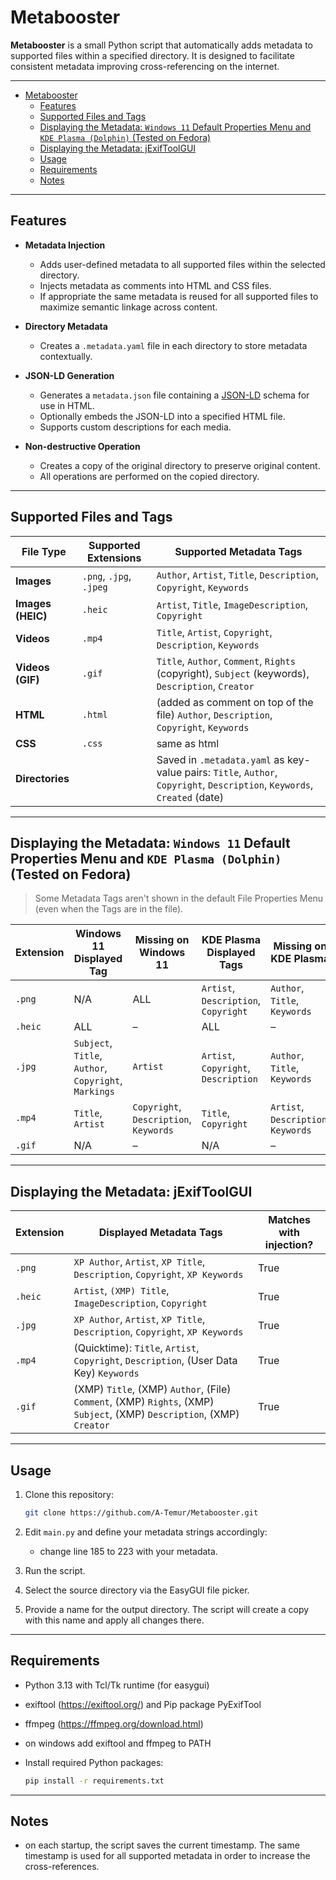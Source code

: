 # Metabooster

**Metabooster** is a small Python script that automatically adds metadata to supported files within a specified directory. It is designed to facilitate consistent metadata improving cross-referencing on the internet.

---

<!-- TOC -->
* [Metabooster](#metabooster)
  * [Features](#features)
  * [Supported Files and Tags](#supported-files-and-tags)
  * [Displaying the Metadata: `Windows 11` Default Properties Menu and `KDE Plasma (Dolphin)` (Tested on Fedora)](#displaying-the-metadata-windows-11-default-properties-menu-and-kde-plasma-dolphin-tested-on-fedora)
  * [Displaying the Metadata: jExifToolGUI](#displaying-the-metadata-jexiftoolgui)
  * [Usage](#usage)
  * [Requirements](#requirements)
  * [Notes](#notes)
<!-- TOC -->

---

## Features

* **Metadata Injection**

  * Adds user-defined metadata to all supported files within the selected directory.
  * Injects metadata as comments into HTML and CSS files.
  * If appropriate the same metadata is reused for all supported files to maximize semantic linkage across content.

* **Directory Metadata**

  * Creates a `.metadata.yaml` file in each directory to store metadata contextually.
* **JSON-LD Generation**

  * Generates a `metadata.json` file containing a [JSON-LD](https://json-ld.org/) schema for use in HTML.
  * Optionally embeds the JSON-LD into a specified HTML file.
  * Supports custom descriptions for each media.
* **Non-destructive Operation**

  * Creates a copy of the original directory to preserve original content.
  * All operations are performed on the copied directory.

---

## Supported Files and Tags

| File Type         | Supported Extensions | Supported Metadata Tags                                                                                                   |
|-------------------|--------------------|---------------------------------------------------------------------------------------------------------------------------|
| **Images**        | `.png`, `.jpg`, `.jpeg` | `Author`, `Artist`, `Title`, `Description`, `Copyright`, `Keywords`                                                       |
| **Images (HEIC)** | `.heic`            | `Artist`, `Title`, `ImageDescription`, `Copyright`                                                                        |
| **Videos**        | `.mp4`    | `Title`, `Artist`, `Copyright`, `Description`, `Keywords`                                                                 |
| **Videos (GIF)**  | `.gif`             | `Title`, `Author`, `Comment`, `Rights` (copyright), `Subject` (keywords), `Description`, `Creator`                        |
| **HTML**          | `.html`            | (added as comment on top of the file) `Author`, `Description`, `Copyright`, `Keywords`                                    |
| **CSS**           | `.css`             | same as html                                                                                                              |
| **Directories**   |                    | Saved in `.metadata.yaml` as key-value pairs: `Title`, `Author`, `Copyright`, `Description`, `Keywords`, `Created` (date) |

---

## Displaying the Metadata: `Windows 11` Default Properties Menu and `KDE Plasma (Dolphin)` (Tested on Fedora)
> Some Metadata Tags aren't shown in the default File Properties Menu (even when the Tags are in the file).

| Extension | Windows 11 Displayed Tag                              | Missing on Windows 11                  | KDE Plasma Displayed Tags            | Missing on KDE Plasma               | Common Missing Tags           |
| --------- | ----------------------------------------------------- | -------------------------------------- | ------------------------------------ | ----------------------------------- | ----------------------------- |
| `.png`    | N/A                                                   | ALL                                    | `Artist`, `Description`, `Copyright` | `Author`, `Title`, `Keywords`       | `Author`, `Title`, `Keywords` |
| `.heic`   | ALL                                                   | –                                      | ALL                                  | –                                   | –                             |
| `.jpg`    | `Subject`, `Title`, `Author`, `Copyright`, `Markings` | `Artist`                               | `Artist`, `Copyright`, `Description` | `Author`, `Title`, `Keywords`       | –                             |
| `.mp4`    | `Title`, `Artist`                                     | `Copyright`, `Description`, `Keywords` | `Title`, `Copyright`                 | `Artist`, `Description`, `Keywords` | `Description`, `Keywords`     |
| `.gif`    | N/A                                                   | –                                      | N/A                                  | –                                   | –                             |

---

## Displaying the Metadata: jExifToolGUI

| Extension         | Displayed Metadata Tags                                                                                                | Matches with injection? |
|-------------------|------------------------------------------------------------------------------------------------------------------------|-------------------------|
| `.png`      | `XP Author`, `Artist`, `XP Title`, `Description`, `Copyright`, `XP Keywords`                                           | True                    |
| `.heic`  | `Artist`, `(XMP) Title`, `ImageDescription`, `Copyright`                                                               | True                    |
| `.jpg`      | `XP Author`, `Artist`, `XP Title`, `Description`, `Copyright`, `XP Keywords`                                           | True                    |
| `.mp4` | (Quicktime): `Title`, `Artist`, `Copyright`, `Description`, (User Data Key) `Keywords`                                 | True                    |
| `.gif`        | (XMP) `Title`, (XMP) `Author`, (File) `Comment`, (XMP) `Rights`, (XMP) `Subject`, (XMP) `Description`, (XMP) `Creator` | True                    |

---

## Usage

1. Clone this repository:

   ```bash
   git clone https://github.com/A-Temur/Metabooster.git
   ```
2. Edit `main.py` and define your metadata strings accordingly:
   * change line 185 to 223 with your metadata.
2. Run the script.
3. Select the source directory via the EasyGUI file picker.
4. Provide a name for the output directory. The script will create a copy with this name and apply all changes there.

---

## Requirements

* Python 3.13 with Tcl/Tk runtime (for easygui)
* exiftool (https://exiftool.org/) and Pip package PyExifTool
* ffmpeg (https://ffmpeg.org/download.html)
* on windows add exiftool and ffmpeg to PATH
* Install required Python packages:

   ```bash
   pip install -r requirements.txt
   ```

---

## Notes

* on each startup, the script saves the current timestamp. The same timestamp is used for all supported metadata in order to increase the cross-references.